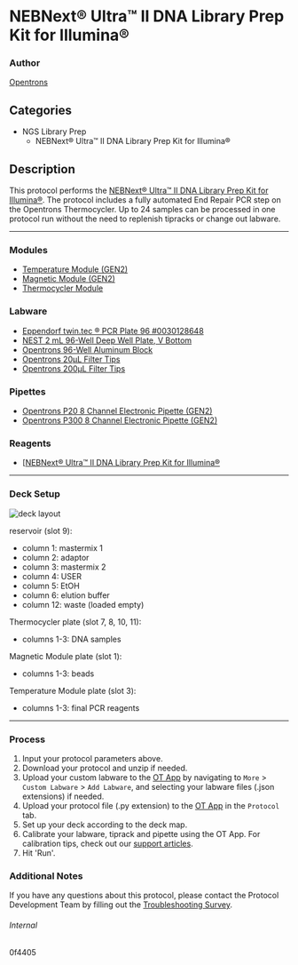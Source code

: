# NEBNext® Ultra™ II DNA Library Prep Kit for Illumina®

### Author
[Opentrons](https://opentrons.com/)

## Categories
* NGS Library Prep
	* NEBNext® Ultra™ II DNA Library Prep Kit for Illumina®

## Description
This protocol performs the [NEBNext® Ultra™ II DNA Library Prep Kit for Illumina®](https://www.neb.com/products/e7645-nebnext-ultra-ii-dna-library-prep-kit-for-illumina#Protocols,%20Manuals%20&%20Usage). The protocol includes a fully automated End Repair PCR step on the Opentrons Thermocycler. Up to 24 samples can be processed in one protocol run without the need to replenish tipracks or change out labware.

---

### Modules
* [Temperature Module (GEN2)](https://shop.opentrons.com/collections/hardware-modules/products/tempdeck)
* [Magnetic Module (GEN2)](https://shop.opentrons.com/collections/hardware-modules/products/magdeck)
* [Thermocycler Module](https://shop.opentrons.com/collections/hardware-modules/products/thermocycler-module)

### Labware
* [Eppendorf twin.tec ® PCR Plate 96 #0030128648](https://www.eppendorf.com/de-de/eShop-Produkte/Spitzen-Reaktionsgef%C3%A4%C3%9Fe-und-Platten/Platten/Eppendorf-twintec-PCR-Plates-p-0030128648)
* [NEST 2 mL 96-Well Deep Well Plate, V Bottom](https://shop.opentrons.com/nest-2-ml-96-well-deep-well-plate-v-bottom/)
* [Opentrons 96-Well Aluminum Block](https://shop.opentrons.com/aluminum-block-set/)
* [Opentrons 20µL Filter Tips](https://shop.opentrons.com/opentrons-20ul-filter-tips/)
* [Opentrons 200µL Filter Tips](https://shop.opentrons.com/opentrons-200ul-filter-tips/)

### Pipettes
* [Opentrons P20 8 Channel Electronic Pipette (GEN2)](https://shop.opentrons.com/8-channel-electronic-pipette/)
* [Opentrons P300 8 Channel Electronic Pipette (GEN2)](https://shop.opentrons.com/8-channel-electronic-pipette/)

### Reagents
* [[NEBNext® Ultra™ II DNA Library Prep Kit for Illumina®](https://www.neb.com/products/e7645-nebnext-ultra-ii-dna-library-prep-kit-for-illumina#Protocols,%20Manuals%20&%20Usage)

---

### Deck Setup
![deck layout](https://opentrons-protocol-library-website.s3.amazonaws.com/custom-README-images/0f4405/deck.png)  

reservoir (slot 9):  
* column 1: mastermix 1
* column 2: adaptor
* column 3: mastermix 2
* column 4: USER
* column 5: EtOH
* column 6: elution buffer
* column 12: waste (loaded empty)

Thermocycler plate (slot 7, 8, 10, 11):  
* columns 1-3: DNA samples

Magnetic Module plate (slot 1):  
* columns 1-3: beads

Temperature Module plate (slot 3):
* columns 1-3: final PCR reagents

---

### Process
1. Input your protocol parameters above.
2. Download your protocol and unzip if needed.
3. Upload your custom labware to the [OT App](https://opentrons.com/ot-app) by navigating to `More` > `Custom Labware` > `Add Labware`, and selecting your labware files (.json extensions) if needed.
4. Upload your protocol file (.py extension) to the [OT App](https://opentrons.com/ot-app) in the `Protocol` tab.
5. Set up your deck according to the deck map.
6. Calibrate your labware, tiprack and pipette using the OT App. For calibration tips, check out our [support articles](https://support.opentrons.com/en/collections/1559720-guide-for-getting-started-with-the-ot-2).
7. Hit 'Run'.

### Additional Notes
If you have any questions about this protocol, please contact the Protocol Development Team by filling out the [Troubleshooting Survey](https://protocol-troubleshooting.paperform.co/).

###### Internal
0f4405
